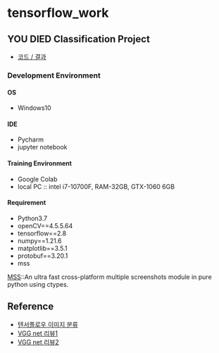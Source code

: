# tensorflow_work

## YOU DIED Classification Project
- [코드 / 결과](https://github.com/jogeuncheol/tensorflow_work/tree/main/YOU_DIED_tfwork)

### Development Environment
#### OS
- Windows10
#### IDE
- Pycharm
- jupyter notebook
#### Training Environment
- Google Colab
- local PC :: intel i7-10700F, RAM-32GB, GTX-1060 6GB
#### Requirement
- Python3.7
- openCV==4.5.5.64
- tensorflow==2.8
- numpy==1.21.6
- matplotlib==3.5.1
- protobuf==3.20.1
- mss

[MSS](https://python-mss.readthedocs.io/)::An ultra fast cross-platform multiple screenshots module in pure python using ctypes.

## Reference
- [텐서플로우 이미지 분류](https://www.tensorflow.org/tutorials/images/classification?hl=ko)
- [VGG net 리뷰1](https://bskyvision.com/504)
- [VGG net 리뷰2](https://medium.com/@msmapark2/vgg16-논문-리뷰-very-deep-convolutional-networks-for-large-scale-image-recognition-6f748235242a)
